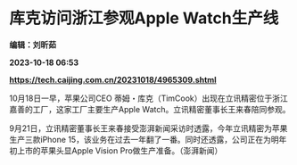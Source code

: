 # 库克访问浙江参观Apple Watch生产线
**编辑：刘昕茹**

**2023-10-18 06:53**

**https://tech.caijing.com.cn/20231018/4965309.shtml**

10月18日一早，苹果公司CEO 蒂姆・库克（TimCook）出现在立讯精密位于浙江嘉善的工厂，这家工厂主要生产Apple Watch。立讯精密董事长王来春陪同参观。

9月21日，立讯精密董事长王来春接受澎湃新闻采访时透露，今年立讯精密为苹果生产三款iPhone 15，该业务在过去一年翻了一番。同时还透露，公司正在为明年初上市的苹果头显Apple Vision Pro做生产准备。（澎湃新闻）